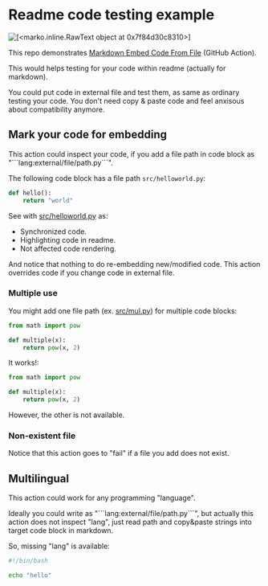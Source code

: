 # Readme code testing example

![[<marko.inline.RawText object at 0x7f84d30c8310>]](https://github.com/tokusumi/readme-code-testing/workflows/Test%20code%20and%20embed%20into%20README/badge.svg)


This repo demonstrates [Markdown Embed Code From File](https://github.com/marketplace/actions/markdown-embed-code-from-file) (GitHub Action).


This would helps testing for your code within readme (actually for markdown).


You could put code in external file and test them, as same as ordinary testing your code. You don't need copy & paste code and feel anxisous about compatibility anymore.


## Mark your code for embedding

This action could inspect your code, if you add a file path in code block as "\`\`\`lang:external/file/path.py\`\`\`".


The following code block has a file path `src/helloworld.py`:


```python:src/helloworld.py
def hello():
    return "world"
```

See with [src/helloworld.py]() as:


* Synchronized code.
* Highlighting code in readme.
* Not affected code rendering.

And notice that nothing to do re-embedding new/modified code. This action overrides code if you change code in external file.


### Multiple use

You might add one file path (ex. [src/mul.py]()) for multiple code blocks:


```py:src/mul.py
from math import pow

def multiple(x):
    return pow(x, 2)
```

It works!:


```py:src/mul.py
from math import pow

def multiple(x):
    return pow(x, 2)
```

However, the other is not available.


### Non-existent file

Notice that this action goes to "fail" if a file you add does not exist.


## Multilingual

This action could work for any programming "language".


Ideally you could write as "\`\`\`lang:external/file/path.py\`\`\`", but actually this action does not inspect "lang", just read path and copy&paste strings into target code block in markdown.


So, missing "lang" is available:


```:src/helloworld.sh
#!/bin/bash

echo "hello"
```


